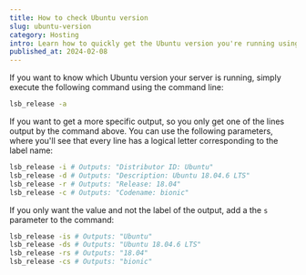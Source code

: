 ```yaml
---
title: How to check Ubuntu version
slug: ubuntu-version
category: Hosting
intro: Learn how to quickly get the Ubuntu version you're running using the command line.
published_at: 2024-02-08
---
```


If you want to know which Ubuntu version your server is running, simply execute the following command using the command line:

```bash
lsb_release -a
```

If you want to get a more specific output, so you only get one of the lines output by the command above. You can use the following parameters, where you'll see that every line has a logical letter corresponding to the label name:

```bash
lsb_release -i # Outputs: "Distributor ID: Ubuntu"
lsb_release -d # Outputs: "Description: Ubuntu 18.04.6 LTS"
lsb_release -r # Outputs: "Release: 18.04"
lsb_release -c # Outputs: "Codename: bionic"
```

If you only want the value and not the label of the output, add a the `s` parameter to the command:

```bash
lsb_release -is # Outputs: "Ubuntu"
lsb_release -ds # Outputs: "Ubuntu 18.04.6 LTS"
lsb_release -rs # Outputs: "18.04"
lsb_release -cs # Outputs: "bionic"
```
